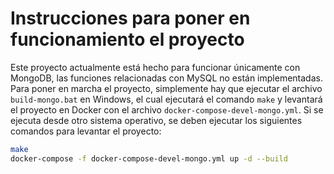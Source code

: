# Instrucciones para poner en funcionamiento el proyecto

Este proyecto actualmente está hecho para funcionar únicamente con MongoDB, las funciones relacionadas con MySQL no están implementadas. Para poner en marcha el proyecto, simplemente hay que ejecutar el archivo ```build-mongo.bat``` en Windows, el cual ejecutará el comando ```make``` y levantará el proyecto en Docker con el archivo ```docker-compose-devel-mongo.yml```. Si se ejecuta desde otro sistema operativo, se deben ejecutar los siguientes comandos para levantar el proyecto:

```sh
make
docker-compose -f docker-compose-devel-mongo.yml up -d --build
```